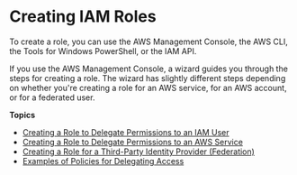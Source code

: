 # Creating IAM Roles<a name="id_roles_create"></a>

To create a role, you can use the AWS Management Console, the AWS CLI, the Tools for Windows PowerShell, or the IAM API\.

If you use the AWS Management Console, a wizard guides you through the steps for creating a role\. The wizard has slightly different steps depending on whether you're creating a role for an AWS service, for an AWS account, or for a federated user\. 

**Topics**
+ [Creating a Role to Delegate Permissions to an IAM User](id_roles_create_for-user.md)
+ [Creating a Role to Delegate Permissions to an AWS Service](id_roles_create_for-service.md)
+ [Creating a Role for a Third\-Party Identity Provider \(Federation\)](id_roles_create_for-idp.md)
+ [Examples of Policies for Delegating Access](id_roles_create_policy-examples.md)
